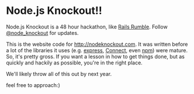 Node.js Knockout!!
==================

Node.js Knockout is a 48 hour hackathon, like [Rails Rumble]. Follow
[@node_knockout] for updates.

This is the website code for <http://nodeknockout.com>. It was written before a
lot of the libraries it uses (e.g. [express], [Connect], even [npm]) were
mature. So, it's pretty gross. If you want a lesson in how to get things done,
but as quickly and hackily as possible, you're in the right place.

We'll likely throw all of this out by next year.

[Rails Rumble]:http://railsrumble.com
[@node_knockout]:http://twitter.com/node_knockout
[express]:http://expressjs.com/
[Connect]:http://senchalabs.github.com/connect/
[npm]:http://npmjs.org/
 
 feel free to approach:)
